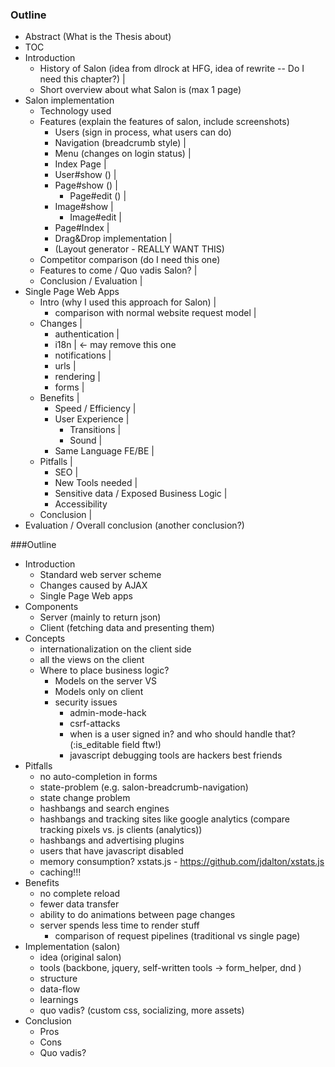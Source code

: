 ### Outline

- Abstract (What is the Thesis about)
- TOC
- Introduction
  - History of Salon (idea from dlrock at HFG, idea of rewrite -- Do I need this chapter?) |
  - Short overview about what Salon is (max 1 page)
- Salon implementation
  - Technology used
  - Features (explain the features of salon, include screenshots)
    - Users (sign in process, what users can do)
    - Navigation (breadcrumb style) |
    - Menu (changes on login status) |
    - Index Page |
    - User#show () |
    - Page#show () |
      - Page#edit () |
    - Image#show |
      - Image#edit |
    - Page#Index |
    - Drag&Drop implementation |
    - (Layout generator - REALLY WANT THIS)
  - Competitor comparison (do I need this one)
  - Features to come / Quo vadis Salon? |
  - Conclusion / Evaluation |
- Single Page Web Apps
  - Intro (why I used this approach for Salon) |
    - comparison with normal website request model |
  - Changes |
    - authentication |
    - i18n | <- may remove this one
    - notifications |
    - urls |
    - rendering |
    - forms |
  - Benefits |
    - Speed / Efficiency |
    - User Experience |
      - Transitions |
      - Sound |
    - Same Language FE/BE |
  - Pitfalls |
    - SEO |
    - New Tools needed |
    - Sensitive data / Exposed Business Logic |
    - Accessibility
  - Conclusion |
- Evaluation / Overall conclusion (another conclusion?)

###Outline
- Introduction
  - Standard web server scheme
  - Changes caused by AJAX
  - Single Page Web apps
- Components
  - Server (mainly to return json)
  - Client (fetching data and presenting them)
- Concepts
  - internationalization on the client side
  - all the views on the client
  - Where to place business logic?
    - Models on the server VS
    - Models only on client
    - security issues
      - admin-mode-hack
      - csrf-attacks
      - when is a user signed in? and who should handle that? (:is_editable field ftw!)
      - javascript debugging tools are hackers best friends
- Pitfalls
  - no auto-completion in forms
  - state-problem (e.g. salon-breadcrumb-navigation)
  - state change problem
  - hashbangs and search engines
  - hashbangs and tracking sites like google analytics (compare tracking pixels vs. js clients (analytics))
  - hashbangs and advertising plugins
  - users that have javascript disabled
  - memory consumption? xstats.js - https://github.com/jdalton/xstats.js
  - caching!!!
- Benefits
  - no complete reload 
  - fewer data transfer
  - ability to do animations between page changes
  - server spends less time to render stuff
    - comparison of request pipelines (traditional vs single page)
- Implementation (salon)
  - idea (original salon)
  - tools (backbone, jquery, self-written tools -> form_helper, dnd )
  - structure
  - data-flow
  - learnings
  - quo vadis? (custom css, socializing, more assets)
- Conclusion
  - Pros
  - Cons
  - Quo vadis?